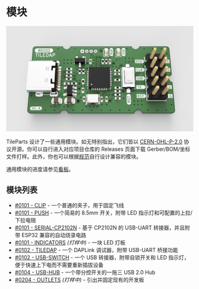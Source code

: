 # 模块

![0102-TILEDAP](./0102-TILEDAP.png)

TileParts 设计了一些通用模块。如无特别指出，它们皆以 [CERN-OHL-P-2.0](https://spdx.org/licenses/CERN-OHL-P-2.0.html) 协议开源。你可以自行进入对应项目仓库的 Releases 页面下载 Gerber/BOM/坐标文件打样。此外，你也可以根据[规范](/spec/)自行设计兼容的模块。

通用模块的进度请参见[看板](https://trello.com/b/rt251RdG/tileparts)。

## 模块列表

* [#0101 - CLIP](https://github.com/TileParts/0101-CLIP) - 一个普通的夹子，用于固定飞线
* [#0101 - PUSH](https://github.com/TileParts/0101-PUSH) - 一个简易的 8.5mm 开关，附带 LED 指示灯和可配置的上拉/下拉电阻
* [#0101 - SERIAL-CP2102N](https://github.com/TileParts/0101-SERIAL-CP2102N) - 基于 CP2102N 的 USB-UART 转接器，并且附带 ESP32 兼容的自动烧录电路
* [#0101 - INDICATORS](https://github.com/TileParts/0101-INDICATORS) _(打样中)_ - 一块 LED 灯板
* [#0102 - TILEDAP](https://github.com/TileParts/0102-TILEDAP) - 一个 DAPLink 调试器，附带 USB-UART 桥接功能
* [#0102 - USB-SWITCH](https://github.com/TileParts/0102-USB-SWITCH) - 一个 USB 转接器，附带自锁开关和 LED 指示灯，便于快速上下电而不需要重新插拔设备
* [#0104 - USB-HUB](https://github.com/TileParts/0104-USB-HUB) - 一个带分控开关的一拖三 USB 2.0 Hub
* [#0204 - OUTLETS](https://github.com/TileParts/0204-OUTLETS) _(打样中)_ - 引出并固定现有的开发板
